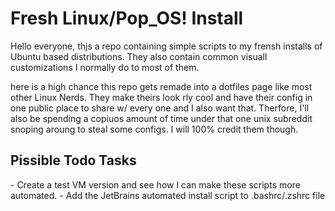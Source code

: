 # Fresh Linux/Pop_OS! Install
Hello everyone, thjs a repo containing simple scripts to my frensh installs of Ubuntu based distributions. 
They also contain common visuall customizations I normally do to most of them.


here is a high chance this repo gets remade into a dotfiles page like most other Linux Nerds. They make theirs look rly cool and have their config in one public place to share w/ every one and I also want that. Therfore, I'll also be spending a copiuos amount of time under that one unix subreddit snoping aroung to steal some configs. I will 100% credit them though.


<h2>Pissible Todo Tasks</h2>
- Create a test VM version and see how I can make these scripts more automated.
- Add the JetBrains automated install script to .bashrc/.zshrc file
